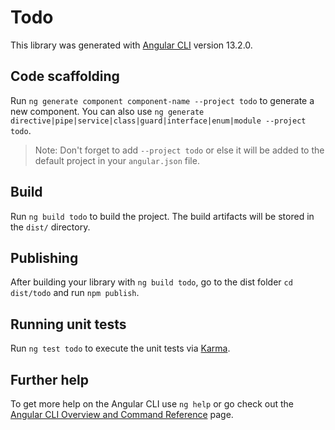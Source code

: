 # Todo

This library was generated with [Angular CLI](https://github.com/angular/angular-cli) version 13.2.0.

## Code scaffolding

Run `ng generate component component-name --project todo` to generate a new component. You can also use `ng generate directive|pipe|service|class|guard|interface|enum|module --project todo`.
> Note: Don't forget to add `--project todo` or else it will be added to the default project in your `angular.json` file. 

## Build

Run `ng build todo` to build the project. The build artifacts will be stored in the `dist/` directory.

## Publishing

After building your library with `ng build todo`, go to the dist folder `cd dist/todo` and run `npm publish`.

## Running unit tests

Run `ng test todo` to execute the unit tests via [Karma](https://karma-runner.github.io).

## Further help

To get more help on the Angular CLI use `ng help` or go check out the [Angular CLI Overview and Command Reference](https://angular.io/cli) page.
